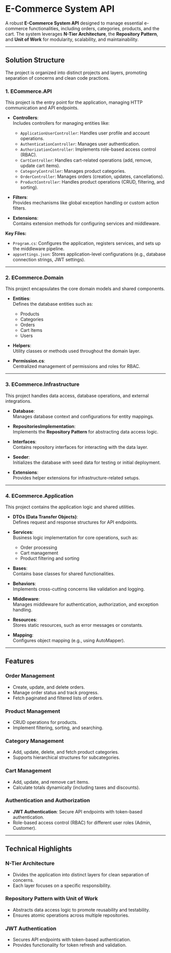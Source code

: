 
# E-Commerce System API

A robust **E-Commerce System API** designed to manage essential e-commerce functionalities, including orders, categories, products, and the cart. The system leverages **N-Tier Architecture**, the **Repository Pattern**, and **Unit of Work** for modularity, scalability, and maintainability.

---

## Solution Structure

The project is organized into distinct projects and layers, promoting separation of concerns and clean code practices.

### 1. **ECommerce.API**

This project is the entry point for the application, managing HTTP communication and API endpoints.

- **Controllers**:  
  Includes controllers for managing entities like:
  - `ApplicationUserController`: Handles user profile and account operations.
  - `AuthenticationController`: Manages user authentication.
  - `AuthorizationController`: Implements role-based access control (RBAC).
  - `CartController`: Handles cart-related operations (add, remove, update cart items).
  - `CategoryController`: Manages product categories.
  - `OrderController`: Manages orders (creation, updates, cancellations).
  - `ProductController`: Handles product operations (CRUD, filtering, and sorting).

- **Filters**:  
  Provides mechanisms like global exception handling or custom action filters.

- **Extensions**:  
  Contains extension methods for configuring services and middleware.

**Key Files:**
- `Program.cs`: Configures the application, registers services, and sets up the middleware pipeline.
- `appsettings.json`: Stores application-level configurations (e.g., database connection strings, JWT settings).

---

### 2. **ECommerce.Domain**

This project encapsulates the core domain models and shared components.

- **Entities**:  
  Defines the database entities such as:
  - Products
  - Categories
  - Orders
  - Cart Items
  - Users

- **Helpers**:  
  Utility classes or methods used throughout the domain layer.

- **Permission.cs**:  
  Centralized management of permissions and roles for RBAC.

---

### 3. **ECommerce.Infrastructure**

This project handles data access, database operations, and external integrations.

- **Database**:  
  Manages database context and configurations for entity mappings.

- **RepositoriesImplementation**:  
  Implements the **Repository Pattern** for abstracting data access logic.

- **Interfaces**:  
  Contains repository interfaces for interacting with the data layer.

- **Seeder**:  
  Initializes the database with seed data for testing or initial deployment.

- **Extensions**:  
  Provides helper extensions for infrastructure-related setups.

---

### 4. **ECommerce.Application**

This project contains the application logic and shared utilities.

- **DTOs (Data Transfer Objects)**:  
  Defines request and response structures for API endpoints.

- **Services**:  
  Business logic implementation for core operations, such as:
  - Order processing
  - Cart management
  - Product filtering and sorting

- **Bases**:  
  Contains base classes for shared functionalities.

- **Behaviors**:  
  Implements cross-cutting concerns like validation and logging.

- **Middleware**:  
  Manages middleware for authentication, authorization, and exception handling.

- **Resources**:  
  Stores static resources, such as error messages or constants.

- **Mapping**:  
  Configures object mapping (e.g., using AutoMapper).

---

## Features

### **Order Management**
- Create, update, and delete orders.
- Manage order status and track progress.
- Fetch paginated and filtered lists of orders.

### **Product Management**
- CRUD operations for products.
- Implement filtering, sorting, and searching.

### **Category Management**
- Add, update, delete, and fetch product categories.
- Supports hierarchical structures for subcategories.

### **Cart Management**
- Add, update, and remove cart items.
- Calculate totals dynamically (including taxes and discounts).

### **Authentication and Authorization**
- **JWT Authentication**: Secure API endpoints with token-based authentication.
- Role-based access control (RBAC) for different user roles (Admin, Customer).

---

## Technical Highlights

### N-Tier Architecture
- Divides the application into distinct layers for clean separation of concerns.
- Each layer focuses on a specific responsibility.

### Repository Pattern with Unit of Work
- Abstracts data access logic to promote reusability and testability.
- Ensures atomic operations across multiple repositories.

### JWT Authentication
- Secures API endpoints with token-based authentication.
- Provides functionality for token refresh and validation.

